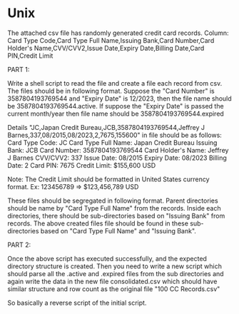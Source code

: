 # Unix
 The attached csv file has randomly generated credit card records.
Column: Card Type Code,Card Type Full Name,Issuing Bank,Card Number,Card Holder's Name,CVV/CVV2,Issue Date,Expiry Date,Billing Date,Card PIN,Credit Limit

PART 1:

Write a shell script to read the file and create a file each record from csv. The files should be in following format.
Suppose the "Card Number" is 3587804193769544 and "Expiry Date"  is 12/2023, then the file name should be 3587804193769544.active. If suppose the "Expiry Date" is passed the current month/year then file name should be 3587804193769544.expired

Details "JC,Japan Credit Bureau,JCB,3587804193769544,Jeffrey J Barnes,337,08/2015,08/2023,2,7675,155600" in file should be as follows:
Card Type Code: JC
Card Type Full Name: Japan Credit Bureau
Issuing Bank: JCB
Card Number: 3587804193769544
Card Holder's Name: Jeffrey J Barnes
CVV/CVV2: 337
Issue Date: 08/2015
Expiry Date: 08/2023
Billing Date: 2
Card PIN: 7675
Credit Limit: $155,600 USD

Note: The Credit Limit should be formatted in United States currency format. Ex: 123456789 => $123,456,789 USD

These files should be segregated in following format. Parent directories should be name by "Card Type Full Name" from the records. Inside each directories, there should be sub-directories based on "Issuing Bank" from records. 
The above created files file should be found in these sub-directories based on "Card Type Full Name" and "Issuing Bank".

PART 2:

Once the above script has executed successfully, and the expected directory structure is created. Then you need to write a new script which should parse all the .active and .expired files from the sub directories and again write the data in the new file consolidated.csv which should have similar structure and row count as the original file "100 CC Records.csv"

So basically a reverse script of the initial script.



